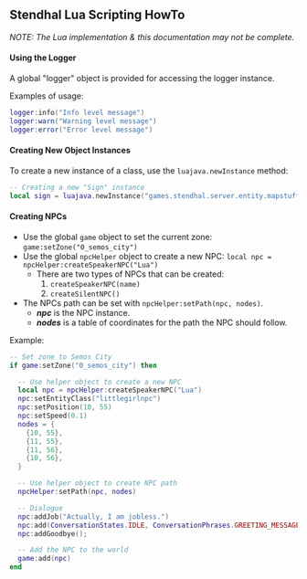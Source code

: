 ## Stendhal Lua Scripting HowTo

*NOTE: The Lua implementation & this documentation may not be complete.*

#### Using the Logger

A global "logger" object is provided for accessing the logger instance.

Examples of usage:
```lua
logger:info("Info level message")
logger:warn("Warning level message")
logger:error("Error level message")
```

#### Creating New Object Instances

To create a new instance of a class, use the `luajava.newInstance` method:

```lua
-- Creating a new "Sign" instance
local sign = luajava.newInstance("games.stendhal.server.entity.mapstuff.sign.Sign")
```

#### Creating NPCs

- Use the global `game` object to set the current zone: `game:setZone("0_semos_city")`
- Use the global `npcHelper` object to create a new NPC: `local npc = npcHelper:createSpeakerNPC("Lua")`
  - There are two types of NPCs that can be created:
    1. `createSpeakerNPC(name)`
    2. `createSilentNPC()`
- The NPCs path can be set with `npcHelper:setPath(npc, nodes)`.
  - ***npc*** is the NPC instance.
  - ***nodes*** is a table of coordinates for the path the NPC should follow.

Example:
```lua
-- Set zone to Semos City
if game:setZone("0_semos_city") then

  -- Use helper object to create a new NPC
  local npc = npcHelper:createSpeakerNPC("Lua")
  npc:setEntityClass("littlegirlnpc")
  npc:setPosition(10, 55)
  npc:setSpeed(0.1)
  nodes = {
    {10, 55},
    {11, 55},
    {11, 56},
    {10, 56},
  }

  -- Use helper object to create NPC path
  npcHelper:setPath(npc, nodes)

  -- Dialogue
  npc:addJob("Actually, I am jobless.")
  npc:add(ConversationStates.IDLE, ConversationPhrases.GREETING_MESSAGES, nil, ConversationStates.ATTENDING, "I am sad, because I do not have a job.", nil)
  npc:addGoodbye();

  -- Add the NPC to the world
  game:add(npc)
end
```
